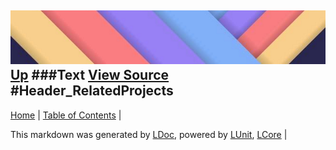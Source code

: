 ![](../Content/LDoc-banner-small.png "")
[Up](Text.md)
###Text
[View Source](Text.md)
#Header_RelatedProjects
---

[Home](../../README.md) | [Table of Contents](../../TableOfContents.md) | 


This markdown was generated by [LDoc](https://github.com/CodeSingularity/LDoc), powered by [LUnit](https://github.com/CodeSingularity/LUnit), [LCore](https://github.com/CodeSingularity/LCore) | 

